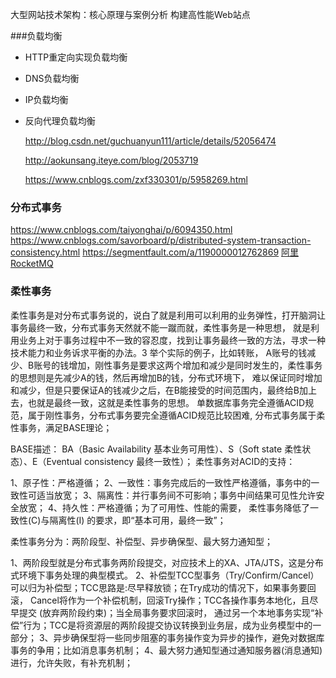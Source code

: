 

大型网站技术架构：核心原理与案例分析
构建高性能Web站点




###负载均衡

* HTTP重定向实现负载均衡

* DNS负载均衡

* IP负载均衡

* 反向代理负载均衡


    http://blog.csdn.net/guchuanyun111/article/details/52056474

    http://aokunsang.iteye.com/blog/2053719

    https://www.cnblogs.com/zxf330301/p/5958269.html


### 分布式事务

https://www.cnblogs.com/taiyonghai/p/6094350.html
https://www.cnblogs.com/savorboard/p/distributed-system-transaction-consistency.html
https://segmentfault.com/a/1190000012762869
[阿里RocketMQ](https://www.cnblogs.com/antain/p/rocketmq.html)

### 柔性事务
柔性事务是对分布式事务说的，说白了就是利用可以利用的业务弹性，打开脑洞让事务最终一致，分布式事务天然就不能一蹴而就，柔性事务是一种思想，
就是利用业务上对于事务过程中不一致的容忍度，找到让事务最终一致的方法，寻求一种技术能力和业务诉求平衡的办法。3
举个实际的例子，比如转账，
A账号的钱减少、B账号的钱增加，刚性事务是要求这两个增加和减少是同时发生的，柔性事务的思想则是先减少A的钱，然后再增加B的钱，分布式环境下，
难以保证同时增加和减少，但是只要保证A的钱减少之后，在B能接受的时间范围内，最终给B加上去，也就是最终一致，这就是柔性事务的思想。
单数据库事务完全遵循ACID规范，属于刚性事务，分布式事务要完全遵循ACID规范比较困难, 分布式事务属于柔性事务，满足BASE理论；

BASE描述： BA（Basic Availability 基本业务可用性）、S（Soft state 柔性状态）、E（Eventual consistency 最终一致性）；
柔性事务对ACID的支持：

1、原子性：严格遵循；
2、一致性：事务完成后的一致性严格遵循，事务中的一致性可适当放宽；
3、隔离性：并行事务间不可影响；事务中间结果可见性允许安全放宽；
4、持久性：严格遵循；为了可用性、性能的需要，
柔性事务降低了一致性(C)与隔离性(I) 的要求，即“基本可用，最终一致”；

柔性事务分为：两阶段型、补偿型、异步确保型、最大努力通知型；

1、两阶段型就是分布式事务两阶段提交，对应技术上的XA、JTA/JTS，这是分布式环境下事务处理的典型模式。
2、补偿型TCC型事务（Try/Confirm/Cancel）可以归为补偿型；TCC思路是:尽早释放锁；在Try成功的情况下，如果事务要回滚，
Cancel将作为一个补偿机制，回滚Try操作；TCC各操作事务本地化，且尽早提交 (放弃两阶段约束)；当全局事务要求回滚时，
通过另一个本地事务实现“补偿”行为；TCC是将资源层的两阶段提交协议转换到业务层，成为业务模型中的一部分；
3、异步确保型将一些同步阻塞的事务操作变为异步的操作，避免对数据库事务的争用；比如消息事务机制；
4、最大努力通知型通过通知服务器(消息通知)进行，允许失败，有补充机制；
